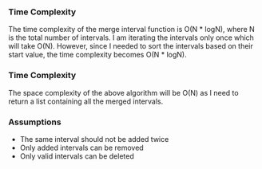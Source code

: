 ### Time Complexity

The time complexity of the merge interval function is O(N * logN), where N is the total number of intervals. I am iterating the intervals only once which will take O(N). However, since I needed to sort the intervals based on their start value, the time complexity becomes O(N * logN).

### Time Complexity

The space complexity of the above algorithm will be O(N) as I need to return a list containing all the merged intervals.

### Assumptions

- The same interval should not be added twice
- Only added intervals can be removed
- Only valid intervals can be deleted